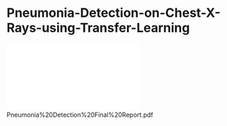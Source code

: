 # Pneumonia-Detection-on-Chest-X-Rays-using-Transfer-Learning

![Report](Pneumonia%20Detection%20Final%20Report.pdf)
Pneumonia%20Detection%20Final%20Report.pdf
